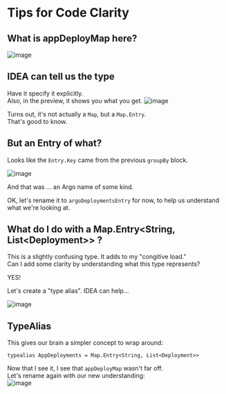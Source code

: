 # Tips for Code Clarity

## What is appDeployMap here?
![image](https://github.com/ericjturley-favor/ericjturley.io/assets/137823129/c4ff28bf-7184-41cf-93ae-7c6f83aedf2b)

## IDEA can tell us the type
Have it specify it explicitly.  
Also, in the preview, it shows you what you get.
![image](https://github.com/ericjturley-favor/ericjturley.io/assets/137823129/bec70a50-93b5-46e6-8f4b-458e69b81099)

Turns out, it's not actually a `Map`, but a `Map.Entry`.  
That's good to know.

## But an Entry of what?
Looks like the `Entry.Key` came from the previous `groupBy` block.

![image](https://github.com/ericjturley-favor/ericjturley.io/assets/137823129/867f215d-8569-46c1-889e-25e7494a0c1f)

And that was ... an Argo name of some kind.

OK, let's rename it to `argoDeploymentsEntry` for now, to help us understand what we're looking at.

## What do I do with a Map.Entry<String, List\<Deployment>> ?
This is a slightly confusing type. It adds to my "congitive load."   
Can I add some clarity by understanding what this type represents?

YES!

Let's create a "type alias". IDEA can help...

![image](https://github.com/ericjturley-favor/ericjturley.io/assets/137823129/414d2d4c-2894-4731-a360-75932fcf5368)

## TypeAlias

This gives our brain a simpler concept to wrap around:

    typealias AppDeployments = Map.Entry<String, List<Deployment>>

Now that I see it, I see that `appDeployMap` wasn't far off.  
Let's rename again with our new understanding:  
![image](https://github.com/ericjturley-favor/ericjturley.io/assets/137823129/bcc79f31-ce8e-44ee-8655-9f5f21ec92ef)
